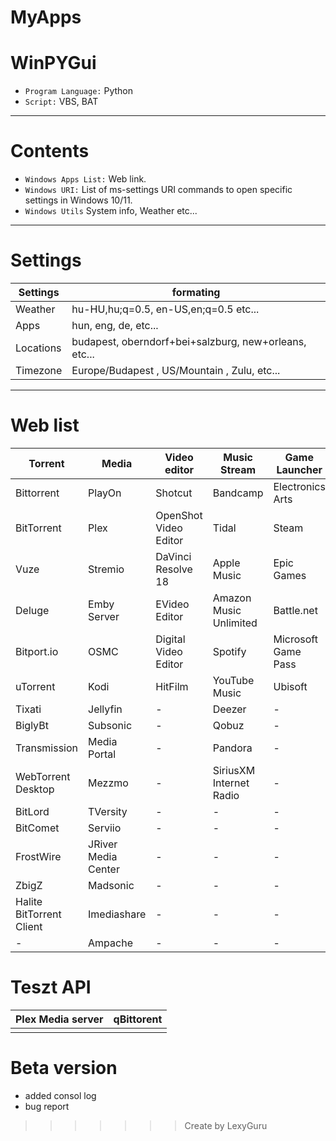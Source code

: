 # MyApps
# WinPYGui

- `Program Language:` Python 
- `Script:` VBS, BAT

---
# Contents

- `Windows Apps List:` Web link.
- `Windows URI:` List of ms-settings URI commands to open specific settings in Windows 10/11.
- `Windows Utils` System info, Weather etc...

---
# Settings

| Settings  | formating                                             |
|-----------|-------------------------------------------------------|
| Weather   | hu-HU,hu;q=0.5, en-US,en;q=0.5  etc...                |
| Apps      | hun, eng, de, etc...                                  |
| Locations | budapest, oberndorf+bei+salzburg, new+orleans, etc... |
| Timezone  | Europe/Budapest , US/Mountain , Zulu, etc...          |

---
# Web list
| Torrent                  | Media               | Video editor          | Music Stream            | Game Launcher       |
|--------------------------|---------------------|-----------------------|-------------------------|---------------------|
| Bittorrent               | PlayOn              | Shotcut               | Bandcamp                | Electronics Arts    |
| BitTorrent               | Plex                | OpenShot Video Editor | Tidal                   | Steam               |
| Vuze                     | Stremio             | DaVinci Resolve 18    | Apple Music             | Epic Games          |
| Deluge                   | Emby Server         | EVideo Editor         | Amazon Music Unlimited  | Battle.net          |
| Bitport.io               | OSMC                | Digital Video Editor  | Spotify                 | Microsoft Game Pass |
| uTorrent                 | Kodi                | HitFilm               | YouTube Music           | Ubisoft             |
| Tixati                   | Jellyfin            | -                     | Deezer                  | -                   |
| BiglyBt                  | Subsonic            | -                     | Qobuz                   | -                   |
| Transmission             | Media Portal        | -                     | Pandora                 | -                   |
| WebTorrent Desktop       | Mezzmo              | -                     | SiriusXM Internet Radio | -                   |
| BitLord                  | TVersity            | -                     | -                       | -                   |
| BitComet                 | Serviio             | -                     | -                       | -                   |
| FrostWire                | JRiver Media Center | -                     | -                       | -                   |
| ZbigZ                    | Madsonic            | -                     | -                       | -                   |
| Halite BitTorrent Client | Imediashare         | -                     | -                       | -                   |
| -                        | Ampache             | -                     | -                       | -                   |

# Teszt API
| Plex Media server | qBittorent |
|----------------|------|
|                |      |

# Beta version
- added consol log
- bug report



>>>>>>> Create by LexyGuru 

